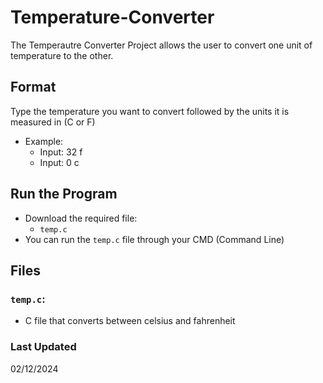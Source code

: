 # Temperature-Converter
The Temperautre Converter Project allows the user to convert one unit of temperature to the other.

## Format
Type the temperature you want to convert followed by the units it is measured in (C or F)
- Example:
  - Input: 32 f
  - Input: 0 c

## Run the Program
- Download the required file:
  - `temp.c`
- You can run the `temp.c` file through your CMD (Command Line)

## Files
### `temp.c`:
- C file that converts between celsius and fahrenheit

### Last Updated
02/12/2024
